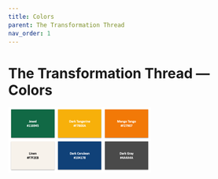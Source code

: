 ```yaml
---
title: Colors
parent: The Transformation Thread
nav_order: 1
---
```


# The Transformation Thread — Colors

![Color Pallet](<The Transformation Thread Color Pallet.png>)
